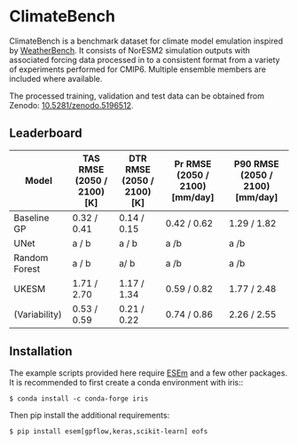 # ClimateBench

ClimateBench is a benchmark dataset for climate model emulation inspired by [WeatherBench](https://github.com/pangeo-data/WeatherBench). It consists of NorESM2 simulation outputs with associated forcing data processed in to a consistent format from a variety of experiments performed for CMIP6. Multiple ensemble members are included where available. 

The processed training, validation and test data can be obtained from Zenodo: [10.5281/zenodo.5196512](https://doi.org/10.5281/zenodo.5196512).

## Leaderboard

| Model | TAS RMSE (2050 / 2100) [K] | DTR RMSE (2050 / 2100) [K] | Pr RMSE (2050 / 2100) [mm/day] | P90 RMSE (2050 / 2100) [mm/day] | 
|--------------------|----------------------------------|----------------------------|----------------------|------------------|
| Baseline GP | 0.32 / 0.41 | 0.14 / 0.15 | 0.42 / 0.62 | 1.29 / 1.82 |
| UNet | a / b | a / b | a /b | a /b |
| Random Forest | a / b | a/ b | a /b | a /b |
| UKESM | 1.71 / 2.70 | 1.17 / 1.34 | 0.59 / 0.82 | 1.77 / 2.48 |
| (Variability) | 0.53 / 0.59 | 0.21 / 0.22 | 0.74 / 0.86 | 2.26 / 2.55 |


## Installation
The example scripts provided here require [ESEm](https://github.com/duncanwp/ESEm) and a few other packages. It is recommended to first create a conda environment with iris::

    $ conda install -c conda-forge iris

Then pip install the additional requirements:

    $ pip install esem[gpflow,keras,scikit-learn] eofs

